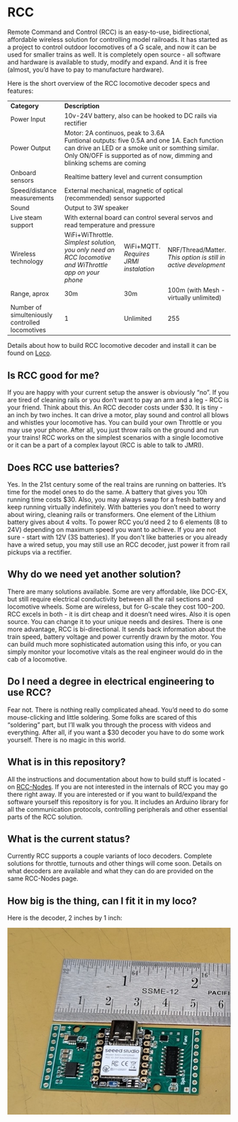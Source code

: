 # RCC

Remote Command and Control (RCC) is an easy-to-use, bidirectional, affordable wireless solution for controlling model railroads. It has started as a project to control outdoor locomotives of a G scale, and now it can be used for smaller trains as well. It is completely open source - all software and hardware is available to study, modify and expand. And it is free (almost, you’d have to pay to manufacture hardware).



Here is the short overview of the RCC locomotive decoder specs and features:
<table>
  <tr><td><b>Category</b></td><td colspan="3"><b>Description</b></td></tr>
  <tr><td>Power Input</td><td colspan="3">10v-24V battery, also can be hooked to DC rails via rectifier</td></tr>
  <tr><td>Power Output</td><td colspan="3">Motor: 2A continuos, peak to 3.6A <br>Funtional outputs: five 0.5A and one 1A. Each function can drive an LED or a smoke unit or somthing similar. Only ON/OFF is supported as of now, dimming and blinking schems are coming</td></tr>
  <tr><td>Onboard sensors</td><td colspan="3">Realtime battery level and current consumption</td></tr>
  <tr><td>Speed/distance measurements</td><td colspan="3">External mechanical, magnetic of optical (recommended) sensor supported</td></tr>
  <tr><td>Sound</td><td colspan="3">Output to 3W speaker</td></tr>
  <tr><td>Live steam support</td><td colspan="3">With external board can control several servos and read temperature and pressure</td></tr>
  <tr><td>Wireless technology</td><td>WiFi+WiThrottle. <br><i>Simplest solution, you only need an RCC locomotive and WiThrottle app on your phone</i></td><td>WiFi+MQTT. <br><i>Requires JRMI instalation</i></td><td>NRF/Thread/Matter. <br><i>This option is still in active development</i></td></tr>
  <tr><td>Range, aprox</td><td>30m</td><td>30m</td><td>100m (with Mesh - virtually unlimited)</td></tr>
  <tr><td>Number of simulteniously controlled locomotives</td><td>1</td><td>Unlimited</td><td>255</td></tr>
</table>


Details about how to build RCC locomotive decoder and install it can be found on [Loco](https://github.com/vova-tymosh/RCC-Nodes/tree/main/Loco).



## Is RCC good for me?
If you are happy with your current setup the answer is obviously “no”. If you are tired of cleaning rails or you don’t want to pay an arm and a leg - RCC is your friend. Think about this. An RCC decoder costs under $30. It is tiny - an inch by two inches. It can drive a motor, play sound and control all blows and whistles your locomotive has. You can build your own Throttle or you may use your phone. After all, you just throw rails on the ground and run your trains! RCC works on the simplest scenarios with a single locomotive or it can be a part of a complex layout (RCC is able to talk to JMRI).


## Does RCC use batteries?
Yes. In the 21st century some of the real trains are running on batteries. It’s time for the model ones to do the same. A battery that gives you 10h running time costs $30. Also, you may always swap for a fresh battery and keep running virtually indefinitely. With batteries you don’t need to worry about wiring, cleaning rails or transformers. One element of the Lithium battery gives about 4 volts. To power RCC you’d need 2 to 6 elements (8 to 24V) depending on maximum speed you want to achieve. If you are not sure - start with 12V (3S batteries).
If you don't like batteries or you already have a wired setup, you may still use an RCC decoder, just power it from rail pickups via a rectifier.


## Why do we need yet another solution?
There are many solutions available. Some are very affordable, like DCC-EX, but still require electrical conductivity between all the rail sections and locomotive wheels. Some are wireless, but for G-scale they cost $100-$200. RCC excels in both - it is dirt cheap and it doesn’t need wires. Also it is open source. You can change it to your unique needs and desires.
There is one more advantage, RCC is bi-directional. It sends back information about the train speed, battery voltage and power currently drawn by the motor. You can build much more sophisticated automation using this info, or you can simply monitor your locomotive vitals as the real engineer would do in the cab of a locomotive. 


## Do I need a degree in electrical engineering to use RCC?
Fear not. There is nothing really complicated ahead. You’d need to do some mouse-clicking and little soldering. Some folks are scared of this “soldering” part, but I’ll walk you through the process with videos and everything. After all, if you want a $30 decoder you have to do some work yourself. There is no magic in this world.


## What is in this repository?
All the instructions and documentation about how to build stuff is located - on [RCC-Nodes](https://github.com/vova-tymosh/RCC-Nodes). If you are not interested in the internals of RCC you may go there right away. If you are interested or if you want to build/expand the software yourself this repository is for you. It includes an Arduino library for all the communication protocols, controlling peripherals and other essential parts of the RCC solution.  


## What is the current status?
Currently RCC supports a couple variants of loco decoders. Complete solutions for throttle, turnouts and other things will come soon. Details on what decoders are available and what they can do are provided on the same RCC-Nodes page.

## How big is the thing, can I fit it in my loco?
Here is the decoder, 2 inches by 1 inch:

![decoder](ext/decoder.jpg)
